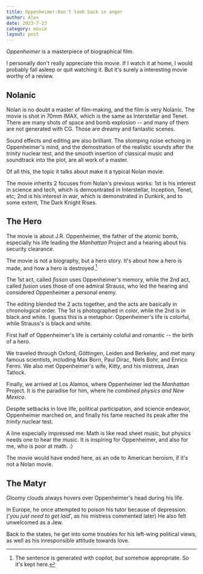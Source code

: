 ```yaml
---
title: Oppenheimer:Don't look back in anger
author: Alex
date: 2023-7-23
category: movie
layout: post
--- 
```

*Oppenheimer* is a masterpiece of biographical film.

I personally don't really appreciate this movie. If I watch it at home, I would probably fall asleep or quit watching it. But it's surely a interesting movie worthy of a review.

## Nolanic

Nolan is no doubt a master of film-making, and the film is very Nolanic. The movie is shot in 70mm IMAX, which is the same as Interstellar and Tenet. There are many shots of space and bomb explosion -- and many of them are not generated with CG. Those are dreamy and fantastic scenes.

Sound effects and editing are also brilliant. The stomping noise echoing in Oppenheimer's mind, and the demostration of the realistic sounds after the *trinity* nuclear test, and the smooth insertion of classical music and soundtrack into the plot, are all work of a master.

Of all this, the topic it talks about make it a typical Nolan movie.

The movie inherits 2 focuses from Nolan's previous works: 1st is his interest in science and tech, which is demosntrated in Interstellar, Inception, Tenet, etc; 2nd is his interest in war, which is demonstrated in Dunkirk, and to some extent, The Dark Knight Rises.

## The Hero

The movie is about J.R. Oppenheimer, the father of the atomic bomb, especially his life leading the *Manhattan* Project and a hearing about his security clearance.

The movie is not a biography, but a hero story. It's about how a hero is made, and how a hero is destroyed.[^1]

[^1]: The sentence is generated with copilot, but somehow appropriate. So it's kept here.

The 1st act, called *fisson* uses Oppenheimer's memory, while the 2nd act, called *fusion* uses those of one admiral Strauss, who led the hearing and considered Oppenheimer a personal enemy.

The editing blended the 2 acts together, and the acts are basically in chronological order. The 1st is photographed in color, while the 2nd is in black and white. I guess this is a metaphor: Oppenheimer's life is colorful, while Strauss's is black and white.

First half of Oppenheimer's life is certainly coloful and romantic -- the birth of a hero.

We traveled through Oxford, Göttingen, Leiden and Berkeley, and met many famous scientists, including Max Born, Paul Dirac, Niels Bohr, and Enrico Fermi. We also met Oppenheimer's wife, Kitty, and his mistress, Jean Tatlock.

Finally, we arrived at Los Alamos, where Oppenheimer led the *Manhattan* Project. It is the paradise for him, where he *combined physics and New Mexico*.

Despite setbacks in love life, political participation, and science endeavor, Oppenheimer marched on, and finally his fame reached its peak after the *trinity* nuclear test.

A line especially impressed me: Math is like read sheet music, but physics needs one to hear the music. It is inspiring for Oppenheimer, and also for me, who is poor at math. :)

The movie would have ended here, as an ode to American heroism, if it's not a Nolan movie. 

## The Matyr

Gloomy clouds always hovers over Oppenheimer's head during his life. 

In Europe, he once attempted to poison his tutor because of depression.('*you just need to get laid*', as his mistress commented later) He also felt unwelcomed as a Jew.

Back to the states, he get into some troubles for his left-wing political views, as well as his inresponsible attitude towards love.

